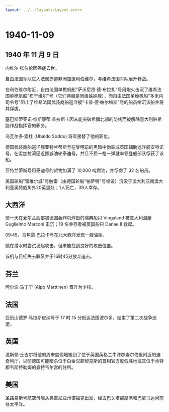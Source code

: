 ```yaml
---
layout: ../../layouts/Layout.astro
---
```


# 1940-11-09

## 1940 年 11 月 9 日

内维尔·张伯伦因癌症去世。

自由法国军队进入法属赤道非洲加蓬利伯维尔，与维希法国军队展开巷战。

在利伯维尔附近，自由法国单桅帆船"萨沃尼昂·德·布拉扎"号用炮火击沉了维希法国单桅帆船"布干维尔"号（它们两艘是同级姊妹舰），而自由法国单桅帆船"多米内司令号"阻止了维希法国武装商船巡洋舰"卡普·德·帕尔梅斯"号的船员凿沉该船并将其俘虏。

塞巴斯蒂亚诺·维斯康蒂·普拉斯卡因未能突破希腊北部的防线而被解除意大利驻希腊作战指挥官的职务。

乌瓦尔多·索杜 (Ubaldo Soddu) 将军接替了他的职位。

德国武装商船巡洋舰亚特兰蒂斯号在黎明前的黑暗中伪装成英国辅助巡洋舰安特诺号，在孟加拉湾逼近挪威油轮泰迪号，并且不费一枪一弹就率领登船部队俘获了该船。

亚特兰蒂斯号用泰迪号的货物加满了 10,000 吨燃油，并俘虏了 32 名船员。

美国轮船"雷维尔城"号触雷（由德国轮船"帕萨特"号埋设）沉没于澳大利亚南澳大利亚奥特威角外20英里处；1人死亡，39人幸存。

## 大西洋

前一天在爱尔兰西部被德国轰炸机炸毁的瑞典船只 Vingaland 被意大利潜艇
Guglielmo Marconi 击沉；19 名幸存者被英国船只 Danae II 救起。

09:45，马焦雷·巴拉卡号在北大西洋发现一艘油轮。

她在潜水时尝试发起攻击，但未能找到良好的攻击位置。

该机与目标失去联系并于16时45分放弃追击。

## 芬兰

阿尔波·马丁宁 (Alpo Marttinen) 晋升为少校。

## 法国

亚历山德罗·马拉斯皮纳号于 17 时 15
分抵达法国波尔多，结束了第二次战争巡逻。

## 英国

温斯顿·丘吉尔将他的周末度假地搬到了位于英国英格兰牛津郡查尔伯里附近的迪奇利厅，以防德国可能暗杀位于白金汉郡契克斯的首相官方度假胜地或其位于肯特郡韦斯特勒姆的查特韦尔宫的住所。

## 美国

圣路易斯号航空母舰从弗吉尼亚州诺福克出发，经古巴关塔那摩湾和巴拿马运河前往太平洋。
